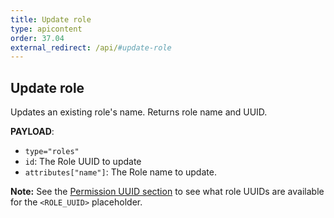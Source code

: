 ```yaml
---
title: Update role
type: apicontent
order: 37.04
external_redirect: /api/#update-role
---
```


## Update role

Updates an existing role's name. Returns role name and UUID.

**PAYLOAD**:

* `type="roles"`
* `id`: The Role UUID to update
* `attributes["name"]`: The Role name to update.

**Note:** See the [Permission UUID section](#permission-uuids) to see what role UUIDs are available for the `<ROLE_UUID>` placeholder.

